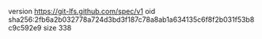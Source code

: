 version https://git-lfs.github.com/spec/v1
oid sha256:2fb6a2b032778a724d3bd3f187c78a8ab1a634135c6f8f2b031f53b8c9c592e9
size 338
